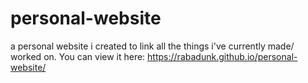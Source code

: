 # personal-website
a personal website i created to link all the things i've currently made/ worked on.
You can view it here: https://rabadunk.github.io/personal-website/
